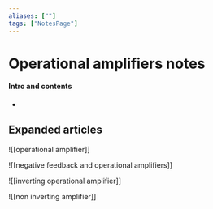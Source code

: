 ```yaml
---
aliases: [""]
tags: ["NotesPage"]
---
```


# Operational amplifiers notes

#### Intro and contents
- 


## Expanded articles
![[operational amplifier]]

![[negative feedback and operational amplifiers]]

![[inverting operational amplifier]]

![[non inverting amplifier]]